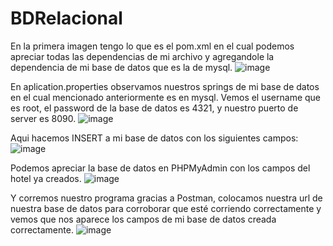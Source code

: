 # BDRelacional
En la primera imagen tengo lo que es el pom.xml en el cual podemos apreciar todas las dependencias de mi archivo y agregandole la dependencia de mi base de datos que es la de mysql.
![image](https://github.com/user-attachments/assets/378658d3-1dc2-4403-b40a-26d821b98350)

En aplication.properties observamos nuestros springs de mi base de datos en el cual mencionado anteriormente es en mysql.
Vemos el username que es root, el password de la base de datos es 4321, y nuestro puerto de server es 8090.
![image](https://github.com/user-attachments/assets/be0507a5-66af-40da-9536-760ff6aa53b4)

Aqui hacemos INSERT a mi base de datos con los siguientes campos:
![image](https://github.com/user-attachments/assets/e65996f0-0f7e-46c3-a4ea-3988c0193b8a)

Podemos apreciar la base de datos en PHPMyAdmin con los campos del hotel ya creados.
![image](https://github.com/user-attachments/assets/e2ba72ff-9328-4300-bad1-d16d1ac679f6)

Y corremos nuestro programa gracias a Postman, colocamos nuestra url de nuestra base de datos para corroborar que esté corriendo correctamente y vemos que nos aparece los campos de mi base de datos creada correctamente.
![image](https://github.com/user-attachments/assets/d692891a-683c-42bc-b1ef-ee8e4bba9e40)
